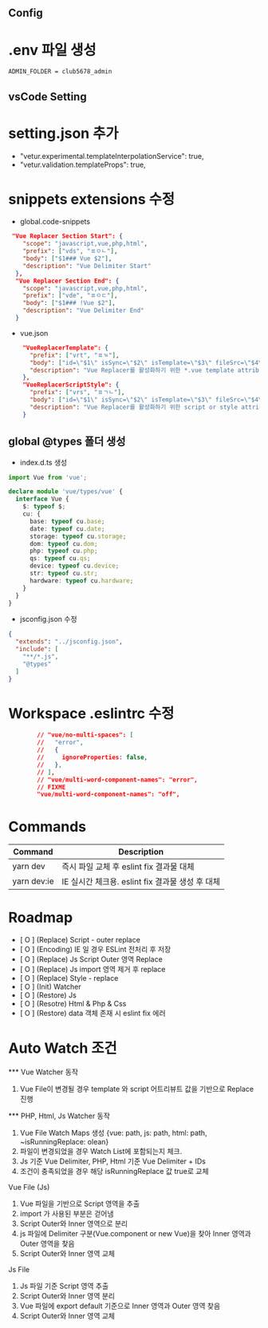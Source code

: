 
## Config
# .env 파일 생성
  ```bash
  ADMIN_FOLDER = club5678_admin
  ```
  
## vsCode Setting
# setting.json 추가
  - "vetur.experimental.templateInterpolationService": true,
  - "vetur.validation.templateProps": true,
# snippets extensions 수정
  - global.code-snippets
``` json
 "Vue Replacer Section Start": {
    "scope": "javascript,vue,php,html",
    "prefix": ["vds", "ㅍㅇㄴ"],
    "body": ["$1### Vue $2"],
    "description": "Vue Delimiter Start"
  },
  "Vue Replacer Section End": {
    "scope": "javascript,vue,php,html",
    "prefix": ["vde", "ㅍㅇㄷ"],
    "body": ["$1### !Vue $2"],
    "description": "Vue Delimiter End"
  }
```
- vue.json
``` json
	"VueReplacerTemplate": {
	  "prefix": ["vrt", "ㅍㄳ"],
	  "body": ["id=\"$1\" isSync=\"$2\" isTemplate=\"$3\" fileSrc=\"$4\" depth=\"$5\""],
	  "description": "Vue Replacer를 활성화하기 위한 *.vue template attribute"
	},
	"VueReplacerScriptStyle": {
	  "prefix": ["vrs", "ㅍㄱㄴ"],
	  "body": ["id=\"$1\" isSync=\"$2\" isTemplate=\"$3\" fileSrc=\"$4\""],
	  "description": "Vue Replacer를 활성화하기 위한 script or style attribute"
	}
```
## global @types 폴더 생성
  - index.d.ts 생성
  ``` ts
  import Vue from 'vue';

  declare module 'vue/types/vue' {
    interface Vue {
      $: typeof $;
      cu: {
        base: typeof cu.base;
        date: typeof cu.date;
        storage: typeof cu.storage;
        dom: typeof cu.dom;
        php: typeof cu.php;
        qs: typeof cu.qs;
        device: typeof cu.device;
        str: typeof cu.str;
        hardware: typeof cu.hardware;
      }
    }
  }
  ```
  - jsconfig.json 수정
  ``` json
  {
    "extends": "../jsconfig.json",
    "include": [
      "**/*.js",
      "@types"
    ]
  }
  ```

# Workspace .eslintrc 수정
``` json
		// "vue/no-multi-spaces": [
		//   "error",
		//   {
		//     ignoreProperties: false,
		//   },
		// ],
		// "vue/multi-word-component-names": "error",
		// FIXME
		"vue/multi-word-component-names": "off",
```

# Commands
| Command | Description |
|---------|-------------|
| yarn dev | 즉시 파일 교체 후 eslint fix 결과물 대체 |
| yarn dev:ie | IE 실시간 체크용. eslint fix 결과물 생성 후 대체 |



# Roadmap

- [ O ] (Replace) Script - outer replace
- [ O ] (Encoding) IE 일 경우 ESLint 전처리 후 저장
- [ O ] (Replace) Js Script Outer 영역 Replace
- [ O ] (Replace) Js import 영역 제거 후 replace
- [ O ] (Replace) Style - replace
- [ O ] (Init) Watcher
- [ O ] (Restore) Js
- [ O ] (Resotre) Html & Php & Css
- [ O ] (Restore) data 객체 존재 시 eslint fix 에러

# Auto Watch 조건
*** Vue Watcher 동작

1. Vue File이 변경될 경우 template 와 script 어트리뷰트 값을 기반으로 Replace 진행

*** PHP, Html, Js Watcher 동작

1. Vue File Watch Maps 생성 {vue: path, js: path, html: path, ~isRunningReplace: olean}
2. 파일이 변경되었을 경우 Watch List에 포함되는지 체크.
3. Js 기준 Vue Delimiter, PHP, Html 기준 Vue Delimiter + IDs
4. 조건이 충족되었을 경우 해당 isRunningReplace 값 true로 교체

Vue File (Js)

1. Vue 파일을 기반으로 Script 영역을 추출
2. import 가 사용된 부분은 걷어냄
3. Script Outer와 Inner 영역으로 분리
4. js 파일에 Delimiter 구분(Vue.component or new Vue)을 찾아 Inner 영역과 Outer 영역을 찾음
5. Script Outer와 Inner 영역 교체

Js File

1. Js 파일 기준 Script 영역 추출
2. Script Outer와 Inner 영역 분리
3. Vue 파일에 export default 기준으로 Inner 영역과 Outer 영역 찾음
4. Script Outer와 Inner 영역 교체
